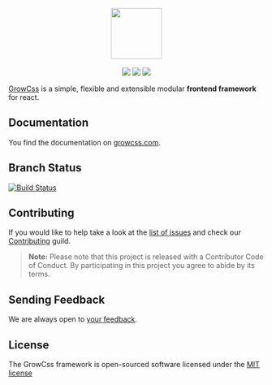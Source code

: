 <p align="center">
    <a href="https://growcss.com" target="_blank">
        <img src=".github/growcss.png?raw=true" height="100">
    </a>
    <br>
    <br>
    <a href="https://gitter.im/growcss/growcss"><img src="https://img.shields.io/gitter/room/nwjs/nw.js.svg?style=flat-square"></a>
    <a href="http://opensource.org/licenses/MIT"><img src="https://img.shields.io/badge/license-MIT-brightgreen.svg?style=flat-square"></a>
    <a href="https://lernajs.io/"><img src="https://img.shields.io/badge/maintained%20with-lerna-cc00ff.svg?style=flat-square"></a>
</p>

[GrowCss][1] is a simple, flexible and extensible modular **frontend framework** for react.

Documentation
-------------

You find the documentation on [growcss.com][1].

Branch Status
------------

[![Build Status](https://img.shields.io/travis/growcss/growcss.svg?branch=master&style=flat-square)](https://travis-ci.org/growcss/growcss)

Contributing
------------

If you would like to help take a look at the [list of issues][2] and check our [Contributing](CONTRIBUTING.md) guild.

> **Note:** Please note that this project is released with a Contributor Code of Conduct. By participating in this project you agree to abide by its terms.

Sending Feedback
------------

We are always open to [your feedback][2].

License
---------------

The GrowCss framework is open-sourced software licensed under the [MIT license](http://opensource.org/licenses/MIT)

[1]: https://growcss.com
[2]: http://github.com/growcss/growcss/issues
